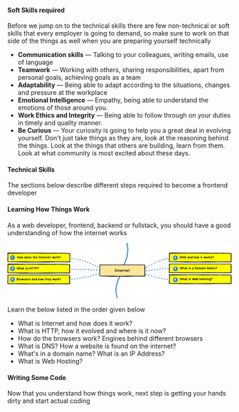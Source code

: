 #### Soft Skills required
Before we jump on to the technical skills there are few non-technical or soft skills that every employer is going to demand, so make sure to work on that side of the things as well when you are preparing yourself technically

* **Communication skills** — Talking to your colleagues, writing emails, use of language
* **Teamwork** — Working with others, sharing responsibilities, apart from personal goals, achieving goals as a team
* **Adaptability** — Being able to adapt according to the situations, changes and pressure at the workplace
* **Emotional Intelligence** — Empathy, being able to understand the emotions of those around you.
* **Work Ethics and Integrity** — Being able to follow through on your duties in timely and quality manner.
* **Be Curious** — Your curiosity is going to help you a great deal in evolving yourself. Don't just take things as they are, look at the reasoning behind the things. Look at the things that others are building, learn from them. Look at what community is most excited about these days.

#### Technical Skills
The sections below describe different steps required to become a frontend developer

#### Learning How Things Work
As a web developer, frontend, backend or fullstack, you should have a good understanding of how the internet works 

![](/static/roadmaps/frontend/beginner-1.png)

Learn the below listed in the order given below
* What is Internet and how does it work?
* What is HTTP, how it evolved and where is it now?
* How do the browsers work? Engines behind different browsers
* What is DNS? How a website is found on the internet?
* What's in a domain name? What is an IP Address?
* What is Web Hosting?

#### Writing Some Code
Now that you understand how things work, next step is getting your hands dirty and start actual coding
